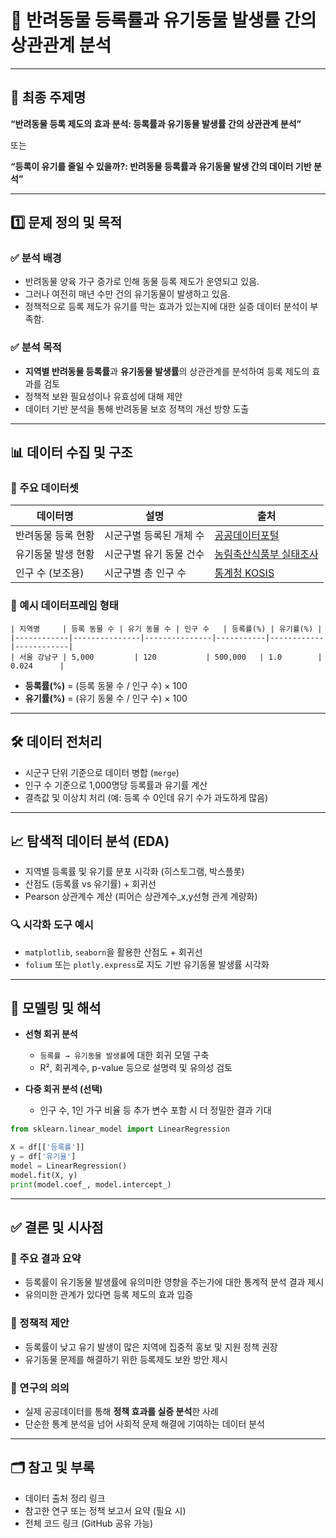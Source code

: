 
# 🐾 반려동물 등록률과 유기동물 발생률 간의 상관관계 분석

---

## 🎯 최종 주제명

**“반려동물 등록 제도의 효과 분석: 등록률과 유기동물 발생률 간의 상관관계 분석”**

또는

**“등록이 유기를 줄일 수 있을까?: 반려동물 등록률과 유기동물 발생 간의 데이터 기반 분석”**

---

## 1️⃣ 문제 정의 및 목적

### ✅ 분석 배경

- 반려동물 양육 가구 증가로 인해 동물 등록 제도가 운영되고 있음.
- 그러나 여전히 매년 수만 건의 유기동물이 발생하고 있음.
- 정책적으로 등록 제도가 유기를 막는 효과가 있는지에 대한 실증 데이터 분석이 부족함.

### ✅ 분석 목적

- **지역별 반려동물 등록률**과 **유기동물 발생률**의 상관관계를 분석하여 등록 제도의 효과를 검토
- 정책적 보완 필요성이나 유효성에 대해 제안
- 데이터 기반 분석을 통해 반려동물 보호 정책의 개선 방향 도출

---

## 📊 데이터 수집 및 구조

### 📂 주요 데이터셋

| 데이터명 | 설명 | 출처 |
|----------|------|------|
| 반려동물 등록 현황 | 시군구별 등록된 개체 수 | [공공데이터포털](https://www.data.go.kr/data/15125454/fileData.do) |
| 유기동물 발생 현황 | 시군구별 유기 동물 건수 | [농림축산식품부 실태조사](https://www.qia.go.kr/viewwebQiaCom.do?id=60528&type=6_18_1bdsm) |
| 인구 수 (보조용) | 시군구별 총 인구 수 | [통계청 KOSIS](https://kosis.kr) |

### 🧾 예시 데이터프레임 형태

```
| 지역명     | 등록 동물 수 | 유기 동물 수 | 인구 수   | 등록률(%) | 유기률(%) |
|------------|---------------|---------------|-----------|------------|------------|
| 서울 강남구 | 5,000         | 120           | 500,000   | 1.0        | 0.024      |
```

- **등록률(%)** = (등록 동물 수 / 인구 수) × 100
- **유기률(%)** = (유기 동물 수 / 인구 수) × 100

---

## 🛠️ 데이터 전처리

- 시군구 단위 기준으로 데이터 병합 (`merge`)
- 인구 수 기준으로 1,000명당 등록률과 유기률 계산
- 결측값 및 이상치 처리 (예: 등록 수 0인데 유기 수가 과도하게 많음)

---

## 📈 탐색적 데이터 분석 (EDA)

- 지역별 등록률 및 유기률 분포 시각화 (히스토그램, 박스플롯)
- 산점도 (등록률 vs 유기률) + 회귀선
- Pearson 상관계수 계산 (피어슨 상관계수_x,y선형 관계 계량화)

### 🔍 시각화 도구 예시

- `matplotlib`, `seaborn`을 활용한 산점도 + 회귀선
- `folium` 또는 `plotly.express`로 지도 기반 유기동물 발생률 시각화

---

## 🔬 모델링 및 해석

- **선형 회귀 분석**
  - `등록률 → 유기동물 발생률`에 대한 회귀 모델 구축
  - R², 회귀계수, p-value 등으로 설명력 및 유의성 검토

- **다중 회귀 분석 (선택)**
  - 인구 수, 1인 가구 비율 등 추가 변수 포함 시 더 정밀한 결과 기대

```python
from sklearn.linear_model import LinearRegression

X = df[['등록률']]
y = df['유기율']
model = LinearRegression()
model.fit(X, y)
print(model.coef_, model.intercept_)
```

---

## ✅ 결론 및 시사점

### 📌 주요 결과 요약

- 등록률이 유기동물 발생률에 유의미한 영향을 주는가에 대한 통계적 분석 결과 제시
- 유의미한 관계가 있다면 등록 제도의 효과 입증

### 📌 정책적 제안

- 등록률이 낮고 유기 발생이 많은 지역에 집중적 홍보 및 지원 정책 권장
- 유기동물 문제를 해결하기 위한 등록제도 보완 방안 제시

### 📌 연구의 의의

- 실제 공공데이터를 통해 **정책 효과를 실증 분석**한 사례
- 단순한 통계 분석을 넘어 사회적 문제 해결에 기여하는 데이터 분석

---

## 🗂️ 참고 및 부록

- 데이터 출처 정리 링크
- 참고한 연구 또는 정책 보고서 요약 (필요 시)
- 전체 코드 링크 (GitHub 공유 가능)
